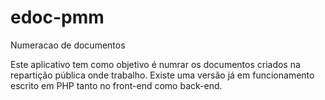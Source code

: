 # edoc-pmm
Numeracao de documentos


Este aplicativo tem como objetivo é numrar os documentos criados na repartição pública onde trabalho. 
Existe uma versão já em funcionamento escrito em PHP tanto no front-end como back-end.  
